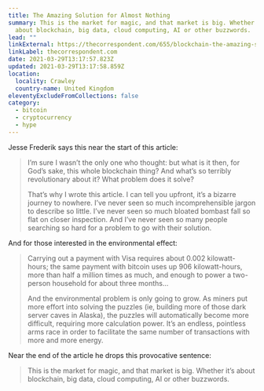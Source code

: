 ```yaml
---
title: The Amazing Solution for Almost Nothing
summary: This is the market for magic, and that market is big. Whether it’s
  about blockchain, big data, cloud computing, AI or other buzzwords.
lead: ""
linkExternal: https://thecorrespondent.com/655/blockchain-the-amazing-solution-for-almost-nothing/86649455475-f933fe63
linkLabel: thecorrespondent.com
date: 2021-03-29T13:17:57.823Z
updated: 2021-03-29T13:17:58.859Z
location:
  locality: Crawley
  country-name: United Kingdom
eleventyExcludeFromCollections: false
category:
  - bitcoin
  - cryptocurrency
  - hype
---
```

Jesse Frederik says this near the start of this article:

> I’m sure I wasn’t the only one who thought: but what is it then, for God’s sake, this whole blockchain thing? And what’s so terribly revolutionary about it? What problem does it solve?
>
>
> That’s why I wrote this article. I can tell you upfront, it’s a bizarre journey to nowhere. I’ve never seen so much incomprehensible jargon to describe so little. I’ve never seen so much bloated bombast fall so flat on closer inspection. And I’ve never seen so many people searching so hard for a problem to go with their solution.

And for those interested in the environmental effect:

> Carrying out a payment with Visa requires about 0.002 kilowatt-hours; the same payment with bitcoin uses up 906 kilowatt-hours, more than half a million times as much, and enough to power a two-person household for about three months...
>
> And the environmental problem is only going to grow. As miners put more effort into solving the puzzles (ie, building more of those dark server caves in Alaska), the puzzles will automatically become more difficult, requiring more calculation power. It’s an endless, pointless arms race in order to facilitate the same number of transactions with more and more energy.

Near the end of the article he drops this provocative sentence:

> This is the market for magic, and that market is big. Whether it’s about blockchain, big data, cloud computing, AI or other buzzwords.